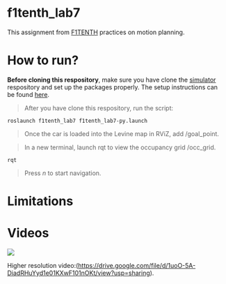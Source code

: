 # f1tenth_lab7

This assignment from [F1TENTH](https://f1tenth.org/learn.html) practices on motion planning.

# How to run?
**Before cloning this respository**, make sure you have clone the [simulator](https://github.com/f1tenth/f1tenth_simulator) respository and set up the packages properly. The setup instructions can be found [here](https://f1tenth.readthedocs.io/en/stable/going_forward/simulator/sim_install.html).

> After you have clone this respository, run the script:

`roslaunch f1tenth_lab7 f1tenth_lab7-py.launch`

> Once the car is loaded into the Levine map in RViZ, add /goal_point.

> In a new terminal, launch rqt to view the occupancy grid /occ_grid.

`rqt`

> Press *n* to start navigation.

# Limitations

# Videos
<img src="lab7.gif"/>

Higher resolution video:(https://drive.google.com/file/d/1uoO-5A-DiadRHuYyd1e01KXwF101nOKt/view?usp=sharing).

